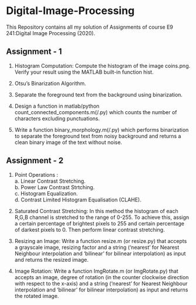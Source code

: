 # Digital-Image-Processing
This Repository contains all my solution of Assignments of course E9 241:Digital Image Processing (2020).<br/>

## Assignment - 1 <br/>
1. Histogram Computation: Compute the histogram of the image coins.png. Verify your
result using the MATLAB built-in function hist. <br/>

2. Otsu’s Binarization Algorithm. <br/>

3. Separate the foreground text from the background
using binarization. <br/>

4. Design a function in matlab/python count_connected_components.m(/.py) which
counts the number of characters excluding punctuations. <br/>

5. Write a function binary_morphology.m(/.py) which performs binarization to separate the foreground text from noisy background and returns a clean binary image of the text without noise.<br/>

## Assignment - 2 <br/>
1. Point Operations : <br/>
   a. Linear Contrast Stretching.<br/>
   b. Power Law Contrast Strtching.<br/>
   c. Histogram Equalization.<br/>
   d. Contrast Limited Histogram Equalisation (CLAHE).<br/>
   
2. Saturated Contrast Stretching: In this method the histogram of each R,G,B channel is stretched to the range of 0-255. To achieve this, assign a certain percentage of brightest pixels to 255 and certain percentage of darkest pixels to 0. Then perform linear contrast stretching.<br/>

3. Resizing an Image: Write a function resize.m (or resize.py) that accepts a grayscale image, resizing factor and a string (‘nearest’ for Nearest Neighbour interpolation and ‘bilinear’ for bilinear interpolation) as input and returns the resized image.<br/>

4. Image Rotation: Write a function ImgRotate.m (or ImgRotate.py) that accepts an image,
degree of rotation (in the counter clockwise direction with respect to the x-axis) and a string (‘nearest’ for Nearest Neighbour interpolation and ‘bilinear’ for bilinear interpolation) as input and returns the rotated image.
   
  

